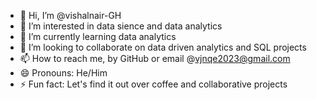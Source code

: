 - 👋 Hi, I’m @vishalnair-GH
- 👀 I’m interested in data sience and data analytics
- 🌱 I’m currently learning data analytics 
- 💞️ I’m looking to collaborate on data driven analytics and SQL projects
- 📫 How to reach me, by GitHub or email @vjnqe2023@gmail.com
- 😄 Pronouns: He/Him
- ⚡ Fun fact: Let's find it out over coffee and collaborative projects

<!---
vishalnair-GH/vishalnair-GH is a ✨ special ✨ repository because its `README.md` (this file) appears on your GitHub profile.
You can click the Preview link to take a look at your changes.
--->
